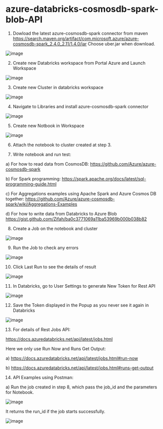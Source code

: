 # azure-databricks-cosmosdb-spark-blob-API

1.	Dowload the latest azure-cosmosdb-spark connector from maven
  https://search.maven.org/artifact/com.microsoft.azure/azure-cosmosdb-spark_2.4.0_2.11/1.4.0/jar
            Choose uber.jar when download.

![image](https://user-images.githubusercontent.com/25307063/61577342-2306e380-aab4-11e9-9a2b-f49e9d0ef7ba.png)

2.	Create new Databricks workspace from Portal Azure and Launch Workspace

![image](https://user-images.githubusercontent.com/25307063/61577370-78db8b80-aab4-11e9-974b-bf4fcc6a05d9.png)


3.	Create new Cluster in databricks workspace

![image](https://user-images.githubusercontent.com/25307063/61577384-97da1d80-aab4-11e9-9477-e76017611dd0.png)


4.	Navigate to Libraries and install azure-cosmosdb-spark connector

![image](https://user-images.githubusercontent.com/25307063/61577394-af190b00-aab4-11e9-9866-82fb4dbe940e.png)

5.	Create new Notbook in Workspace

![image](https://user-images.githubusercontent.com/25307063/61577402-c7892580-aab4-11e9-9897-0b24aa36b158.png)

6.	Attach the notebook to cluster created at step 3.

7.	Write notebook and run test:

a)	For how to read data from CosmosDB:
https://github.com/Azure/azure-cosmosdb-spark

b)	For Spark programming:
https://spark.apache.org/docs/latest/sql-programming-guide.html

c)	For Aggregations examples using Apache Spark and Azure Cosmos DB together:
https://github.com/Azure/azure-cosmosdb-spark/wiki/Aggregations-Examples

d)	For how to write data from Databricks to Azure Blob
https://gist.github.com/Zifah/ba0c3771069a11ba53969b000b038b82


8.	Create a Job on the notebook and cluster

![image](https://user-images.githubusercontent.com/25307063/61577425-07500d00-aab5-11e9-9253-0a1f3e36bf44.png)


9.	Run the Job to check any errors

![image](https://user-images.githubusercontent.com/25307063/61577429-1fc02780-aab5-11e9-8a60-90c26ae2112a.png)


10.	Click Last Run to see the details of result

![image](https://user-images.githubusercontent.com/25307063/61577439-349cbb00-aab5-11e9-8ae7-d51faca7160f.png)

11.	In Databricks, go to User Settings to generate New Token for Rest API

![image](https://user-images.githubusercontent.com/25307063/61577445-4716f480-aab5-11e9-9bbb-1345f450f7c9.png)


12.	 Save the Token displayed in the Popup as you never see it again in Databricks

![image](https://user-images.githubusercontent.com/25307063/61577449-6c0b6780-aab5-11e9-8cc3-9fb4edf0b728.png)

13.	 For details of Rest Jobs API:

https://docs.azuredatabricks.net/api/latest/jobs.html

Here we only use Run Now and Runs Get Output:

a)	https://docs.azuredatabricks.net/api/latest/jobs.html#run-now

b)	https://docs.azuredatabricks.net/api/latest/jobs.html#runs-get-output


14.	API Examples using Postman:


a)	Run the job created in step 8, which pass the job_id and the parameters for Notebook. 

![image](https://user-images.githubusercontent.com/25307063/61577449-6c0b6780-aab5-11e9-8cc3-9fb4edf0b728.png)

  It returns the run_id if the job starts successfully.

![image](https://user-images.githubusercontent.com/25307063/61577489-e6d48280-aab5-11e9-9f50-00ddc988594d.png)


